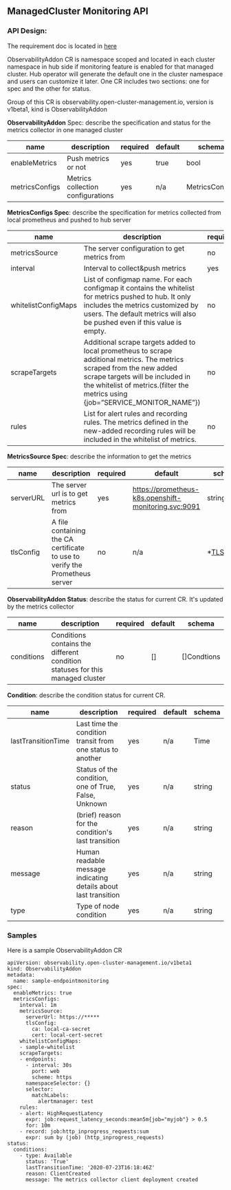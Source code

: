 ## ManagedCluster Monitoring API

### API Design:

The requirement doc is located in [here](https://docs.google.com/document/d/1qawBUo8VcdBXuXzZl8sypIug1nLsUEm_5Yy0qENZ-aU)

ObservabilityAddon CR is namespace scoped and located in each cluster namespace in hub side if monitoring feature is enabled for that managed cluster. Hub operator will generate the default one in the cluster namespace and users can customize it later. One CR includes two sections: one for spec and the other for status.

Group of this CR is observability.open-cluster-management.io, version is v1beta1, kind is ObservabilityAddon

**ObservabilityAddon** Spec: describe the specification and status for the metrics collector in one managed cluster

name | description | required | default | schema
---- | ----------- | -------- | ------- | ------
enableMetrics | Push metrics or not | yes | true | bool
metricsConfigs| Metrics collection configurations | yes | n/a | MetricsConfigs


**MetricsConfigs Spec**: describe the specification for metrics collected  from local prometheus and pushed to hub server

name | description | required | default | schema
---- | ----------- | -------- | ------- | ------
metricsSource | The server configuration to get metrics from | no | n/a | MetricsSource
interval | Interval to collect&push metrics | yes | 1m | string
whitelistConfigMaps | List  of configmap name. For each configmap it contains the whitelist for metrics pushed to hub. It only includes the metrics customized by users. The default metrics will also be pushed even if this value is empty. | no | n/a | []string
scrapeTargets | Additional scrape targets added to local prometheus to scrape additional metrics. The metrics scraped from the new added scrape targets will be included in the whitelist of metrics.(filter the metrics using {job=”SERVICE_MONITOR_NAME”}) | no | n/a | [][ServiceMonitorSpec](https://github.com/coreos/prometheus-operator/blob/master/Documentation/api.md#servicemonitorspec)
rules | List for alert rules and recording rules. The metrics defined in the new-added recording rules will be included in the whitelist of metrics. | no | n/a | [][Rule](https://github.com/coreos/prometheus-operator/blob/master/Documentation/api.md#rule 

**MetricsSource Spec**: describe the information to get the metrics

name | description | required | default | schema
---- | ----------- | -------- | ------- | ------
serverURL | The server url is to get metrics from | yes | https://prometheus-k8s.openshift-monitoring.svc:9091 | string
tlsConfig | A file containing the CA certificate to use to verify the Prometheus server | no | n/a | *[TLSConfig](https://github.com/coreos/prometheus-operator/blob/master/Documentation/api.md#tlsconfig)

**ObservabilityAddon Status**: describe the status for current CR. It's updated by the metrics collector

name | description | required | default | schema
---- | ----------- | -------- | ------- | ------
conditions | Conditions contains the different condition statuses for this managed cluster | no | [] | []Condtions

**Condition**: describe the condition status for current CR.

name | description | required | default | schema
---- | ----------- | -------- | ------- | ------
lastTransitionTime | Last time the condition transit from one status to another | yes | n/a | Time
status | Status of the condition, one of True, False, Unknown | yes | n/a | string
reason | (brief) reason for the condition's last transition | yes | n/a | string
message | Human readable message indicating details about last transition | yes | n/a | string
type | Type of node condition | yes | n/a | string



### Samples

Here is a sample ObservabilityAddon CR

```
apiVersion: observability.open-cluster-management.io/v1beta1
kind: ObservabilityAddon
metadata:
  name: sample-endpointmonitoring
spec:
  enableMetrics: true
  metricsConfigs:
    interval: 1m
    metricsSource:
      serverUrl: https://*****
      tlsConfig:
        ca: local-ca-secret
        cert: local-cert-secret
    whitelistConfigMaps:
    - sample-whitelist
    scrapeTargets:
    - endpoints:
      - interval: 30s
        port: web
        scheme: https
      namespaceSelector: {}
      selector:
        matchLabels:
          alertmanager: test
    rules:
    - alert: HighRequestLatency
      expr: job:request_latency_seconds:mean5m{job="myjob"} > 0.5
      for: 10m
    - record: job:http_inprogress_requests:sum
      expr: sum by (job) (http_inprogress_requests)
status:
  conditions:
    - type: Available
      status: 'True'
      lastTransitionTime: '2020-07-23T16:18:46Z'
      reason: ClientCreated
      message: The metrics collector client deployment created
```
